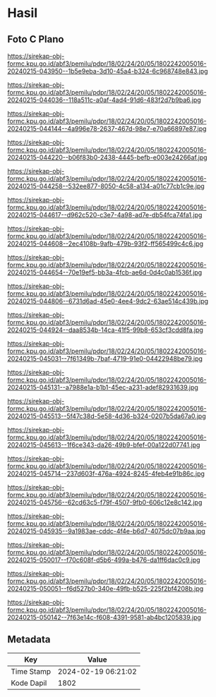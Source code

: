 # Hasil

## Foto C Plano

https://sirekap-obj-formc.kpu.go.id/abf3/pemilu/pdpr/18/02/24/20/05/1802242005016-20240215-043950--1b5e9eba-3d10-45a4-b324-6c968748e843.jpg

https://sirekap-obj-formc.kpu.go.id/abf3/pemilu/pdpr/18/02/24/20/05/1802242005016-20240215-044036--118a511c-a0af-4ad4-91d6-483f2d7b9ba6.jpg

https://sirekap-obj-formc.kpu.go.id/abf3/pemilu/pdpr/18/02/24/20/05/1802242005016-20240215-044144--4a996e78-2637-467d-98e7-e70a66897e87.jpg

https://sirekap-obj-formc.kpu.go.id/abf3/pemilu/pdpr/18/02/24/20/05/1802242005016-20240215-044220--b06f83b0-2438-4445-befb-e003e24266af.jpg

https://sirekap-obj-formc.kpu.go.id/abf3/pemilu/pdpr/18/02/24/20/05/1802242005016-20240215-044258--532ee877-8050-4c58-a134-a01c77cb1c9e.jpg

https://sirekap-obj-formc.kpu.go.id/abf3/pemilu/pdpr/18/02/24/20/05/1802242005016-20240215-044617--d962c520-c3e7-4a98-ad7e-db54fca74fa1.jpg

https://sirekap-obj-formc.kpu.go.id/abf3/pemilu/pdpr/18/02/24/20/05/1802242005016-20240215-044608--2ec4108b-9afb-479b-93f2-ff565499c4c6.jpg

https://sirekap-obj-formc.kpu.go.id/abf3/pemilu/pdpr/18/02/24/20/05/1802242005016-20240215-044654--70e19ef5-bb3a-4fcb-ae6d-0d4c0ab1536f.jpg

https://sirekap-obj-formc.kpu.go.id/abf3/pemilu/pdpr/18/02/24/20/05/1802242005016-20240215-044806--6731d6ad-45e0-4ee4-9dc2-63ae514c439b.jpg

https://sirekap-obj-formc.kpu.go.id/abf3/pemilu/pdpr/18/02/24/20/05/1802242005016-20240215-044924--daa8534b-14ca-41f5-99b8-653cf3cdd8fa.jpg

https://sirekap-obj-formc.kpu.go.id/abf3/pemilu/pdpr/18/02/24/20/05/1802242005016-20240215-045031--7f61349b-7baf-4719-91e0-04422948be79.jpg

https://sirekap-obj-formc.kpu.go.id/abf3/pemilu/pdpr/18/02/24/20/05/1802242005016-20240215-045131--a7988e1a-b1b1-45ec-a231-adef82931639.jpg

https://sirekap-obj-formc.kpu.go.id/abf3/pemilu/pdpr/18/02/24/20/05/1802242005016-20240215-045513--5f47c38d-5e58-4d36-b324-0207b5da67a0.jpg

https://sirekap-obj-formc.kpu.go.id/abf3/pemilu/pdpr/18/02/24/20/05/1802242005016-20240215-045613--1f6ce343-da26-49b9-bfef-00a122d07741.jpg

https://sirekap-obj-formc.kpu.go.id/abf3/pemilu/pdpr/18/02/24/20/05/1802242005016-20240215-045714--237d603f-476a-4924-8245-4feb4e91b86c.jpg

https://sirekap-obj-formc.kpu.go.id/abf3/pemilu/pdpr/18/02/24/20/05/1802242005016-20240215-045756--62cd63c5-f79f-4507-9fb0-606c12e8c142.jpg

https://sirekap-obj-formc.kpu.go.id/abf3/pemilu/pdpr/18/02/24/20/05/1802242005016-20240215-045935--9a1983ae-cddc-4f4e-b6d7-4075dc07b9aa.jpg

https://sirekap-obj-formc.kpu.go.id/abf3/pemilu/pdpr/18/02/24/20/05/1802242005016-20240215-050017--f70c608f-d5b6-499a-b476-da1ff6dac0c9.jpg

https://sirekap-obj-formc.kpu.go.id/abf3/pemilu/pdpr/18/02/24/20/05/1802242005016-20240215-050051--f6d527b0-340e-49fb-b525-225f2bf4208b.jpg

https://sirekap-obj-formc.kpu.go.id/abf3/pemilu/pdpr/18/02/24/20/05/1802242005016-20240215-050142--7f63e14c-f608-4391-9581-ab4bc1205839.jpg


## Metadata

| Key        | Value               |
| ---------- | ------------------- |
| Time Stamp | 2024-02-19 06:21:02 |
| Kode Dapil | 1802                |



